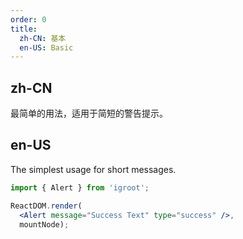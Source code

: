 ```yaml
---
order: 0
title:
  zh-CN: 基本
  en-US: Basic
---
```


## zh-CN

最简单的用法，适用于简短的警告提示。

## en-US

The simplest usage for short messages.

````jsx
import { Alert } from 'igroot';

ReactDOM.render(
  <Alert message="Success Text" type="success" />,
  mountNode);
````

<style>
.ant-alert {
  margin-bottom: 16px;
}
</style>
